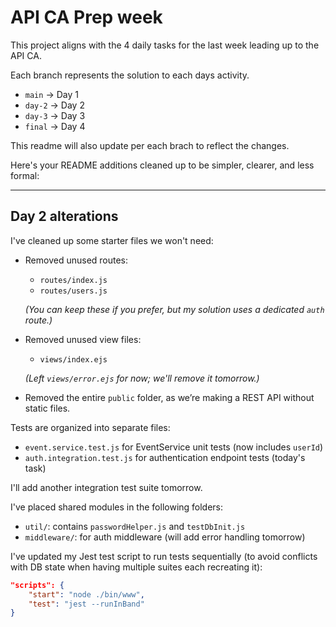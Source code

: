 # API CA Prep week
This project aligns with the 4 daily tasks for the last week leading up to the API CA.

Each branch represents the solution to each days activity.

- `main` -> Day 1
- `day-2` -> Day 2
- `day-3` -> Day 3
- `final` -> Day 4

This readme will also update per each brach to reflect the changes.

Here's your README additions cleaned up to be simpler, clearer, and less formal:

---

## Day 2 alterations

I've cleaned up some starter files we won't need:

- Removed unused routes:
  - `routes/index.js`
  - `routes/users.js`

  *(You can keep these if you prefer, but my solution uses a dedicated `auth` route.)*

- Removed unused view files:
  - `views/index.ejs`

  *(Left `views/error.ejs` for now; we'll remove it tomorrow.)*

- Removed the entire `public` folder, as we’re making a REST API without static files.

Tests are organized into separate files:

- `event.service.test.js` for EventService unit tests (now includes `userId`)
- `auth.integration.test.js` for authentication endpoint tests (today's task)

I'll add another integration test suite tomorrow.

I've placed shared modules in the following folders:

- `util/`: contains `passwordHelper.js` and `testDbInit.js`
- `middleware/`: for auth middleware (will add error handling tomorrow)

I've updated my Jest test script to run tests sequentially (to avoid conflicts with DB state when having multiple suites each recreating it):

```json
"scripts": {
    "start": "node ./bin/www",
    "test": "jest --runInBand"
}
```




